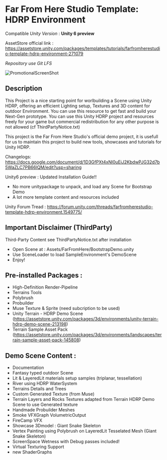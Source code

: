 # Far From Here Studio Template: HDRP Environment
Compatible *Unity Version* : **Unity 6 preview**

AssetStore official link : https://assetstore.unity.com/packages/templates/tutorials/farfromherestudio-template-hdrp-environment-271079

*Repository use Git LFS*

![PromotionalScreenShot](https://static.wixstatic.com/media/40e3ee_5e6da52be8864ff88fff07d243f00fd8~mv2.png/v1/fill/w_723,h_406,al_c,q_85,usm_0.66_1.00_0.01,enc_auto/Capture%20d'%C3%A9cran%202024-05-05%20102935.png)

## Description
This Project is a nice starting point for worlbuilding a Scene using Unity HDRP, offering an efficient Lighting setup, Textures and 3D content for outdoor Environment.
You can use this resource to get fast and build your Next-Gen prototype.
You can use this Unity HDRP project and resources freely for your game but commercial redistribution for any other purpose is not allowed (cf ThirdPartyNotice.txt)

This project is the Far From Here Studio's official demo project, it is usefull for us to maintain this project to build new tools, showcases and tutorials for Unity HDRP.


Changelogs: 
https://docs.google.com/document/d/1D3GfPXt4xNl0uEiJ2KbdwPJG32d7b5WaZLC7PB66lQM/edit?usp=sharing

Unity6 preview : Updated Installation Guide!!
- No more unitypackage to unpack, and load any Scene for Bootstrap Demo
- A lot more template content and resources included

Unity Forum Tread : 
https://forum.unity.com/threads/farfromherestudio-template-hdrp-environment.1549775/


## Important Disclaimer (ThirdParty)
Third-Party Content see ThirdPartyNotice.txt after installation

  
- Open Scene at : Assets/FarFromHere/BootstrapDemo.unity 
- Use SceneLoader to load SampleEnvironment's DemoScene
- Enjoy!

## Pre-installed Packages : 

- High-Definition Render-Pipeline
- Terrains Tools
- Polybrush
- Probuilder
- Muse Texture & Sprite (need subcription to be used)
- Unity Terrain - HDRP Demo Scene (https://assetstore.unity.com/packages/3d/environments/unity-terrain-hdrp-demo-scene-213198)
- Terrain Sample Asset Pack (https://assetstore.unity.com/packages/3d/environments/landscapes/terrain-sample-asset-pack-145808)
  
## Demo Scene Content : 
- Documentation
- Fantasy typed outdoor Scene
- Lit & LayeredLit materials setup samples (triplanar, tessellation)
- River using HDRP WaterSystem
- Terrains Details and Trees
- Custom Generated Texture (from Muse)
- Terrain Layers and Rocks Textures adapted from Terrain HDRP Demo Scene to use Generated texture
- Handmade Probuilder Meshes
- Smoke VFXGraph VolumetricOutput
- FireCamp VFX
- Showcase 3Dmodel : Giant Snake Skeleton
- Vertex Painting using Polybrush on LayeredLit Tesselated Mesh (Giant Snake Skeleton)
- ScreenSpace Wetness with Debug passes included!
- Virtual Texturing Support
- new ShaderGraphs
